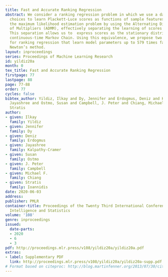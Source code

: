 ```yaml
---
title: Fast and Accurate Ranking Regression
abstract: We consider a ranking regression problem in which we use a dataset of ranked
  choices to learn Plackett-Luce scores as functions of sample features. We solve
  the maximum likelihood estimation problem by using the Alternating Directions Method
  of Multipliers (ADMM), effectively separating the learning of scores and model parameters.
  This separation allows us to  express scores as the stationary distribution of a
  continuous-time Markov Chain. Using this equivalence, we propose two spectral algorithms
  for ranking regression that learn model parameters up to 579 times faster than the
  Newton’s method.
layout: inproceedings
series: Proceedings of Machine Learning Research
id: yildiz20a
month: 0
tex_title: Fast and Accurate Ranking Regression
firstpage: 77
lastpage: 88
page: 77-88
order: 77
cycles: false
bibtex_author: Yildiz, Ilkay and Dy, Jennifer and Erdogmus, Deniz and Kalpathy-Cramer,
  Jayashree and Ostmo, Susan and Campbell, J. Peter and Chiang, Michael F. and Ioannidis,
  Stratis
author:
- given: Ilkay
  family: Yildiz
- given: Jennifer
  family: Dy
- given: Deniz
  family: Erdogmus
- given: Jayashree
  family: Kalpathy-Cramer
- given: Susan
  family: Ostmo
- given: J. Peter
  family: Campbell
- given: Michael F.
  family: Chiang
- given: Stratis
  family: Ioannidis
date: 2020-06-03
address: 
publisher: PMLR
container-title: Proceedings of the Twenty Third International Conference on Artificial
  Intelligence and Statistics
volume: '108'
genre: inproceedings
issued:
  date-parts:
  - 2020
  - 6
  - 3
pdf: http://proceedings.mlr.press/v108/yildiz20a/yildiz20a.pdf
extras:
- label: Supplementary PDF
  link: http://proceedings.mlr.press/v108/yildiz20a/yildiz20a-supp.pdf
# Format based on citeproc: http://blog.martinfenner.org/2013/07/30/citeproc-yaml-for-bibliographies/
---
```

